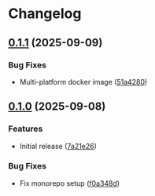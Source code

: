 # Changelog

## [0.1.1](https://github.com/rvolykh/helloworld-mcp/compare/strings/v0.1.0...strings/v0.1.1) (2025-09-09)


### Bug Fixes

* Multi-platform docker image ([51a4280](https://github.com/rvolykh/helloworld-mcp/commit/51a4280675308daad87bfcee94dc2f1d827a1351))

## [0.1.0](https://github.com/rvolykh/helloworld-mcp/compare/strings/v0.0.1...strings/v0.1.0) (2025-09-08)


### Features

* Initial release ([7a21e26](https://github.com/rvolykh/helloworld-mcp/commit/7a21e26e823ecbdefa959f055035ce922798c2ed))


### Bug Fixes

* Fix monorepo setup ([f0a348d](https://github.com/rvolykh/helloworld-mcp/commit/f0a348d52e058e8b86016a13e705d2a07f3c5daf))
